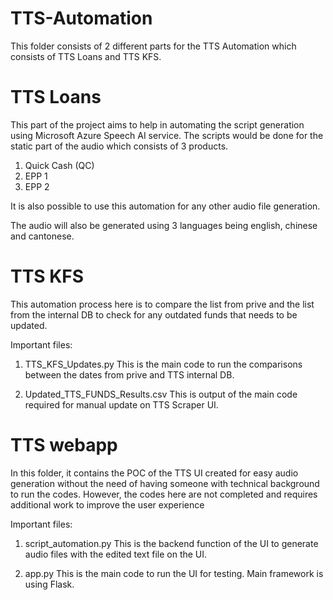 # TTS-Automation

This folder consists of 2 different parts for the TTS Automation which consists of TTS Loans and TTS KFS.

<h1>TTS Loans</h1>

This part of the project aims to help in automating the script generation using Microsoft Azure Speech AI service.
The scripts would be done for the static part of the audio which consists of 3 products. 
1. Quick Cash (QC)
2. EPP 1
3. EPP 2

It is also possible to use this automation for any other audio file generation.

The audio will also be generated using 3 languages being english, chinese and cantonese.

<h1>TTS KFS</h1>

This automation process here is to compare the list from prive and the list from the internal DB to check for any outdated funds that needs to be updated.

Important files:
1. TTS_KFS_Updates.py
This is the main code to run the comparisons between the dates from prive and TTS internal DB.

2. Updated_TTS_FUNDS_Results.csv
This is output of the main code required for manual update on TTS Scraper UI.

<h1>TTS webapp</h1>

In this folder, it contains the POC of the TTS UI created for easy audio generation without the need of having someone with technical background to run the codes. However, the codes here are not completed and requires additional work to improve the user experience

Important files:
1. script_automation.py
This is the backend function of the UI to generate audio files with the edited text file on the UI.

2. app.py
This is the main code to run the UI for testing. Main framework is using Flask.